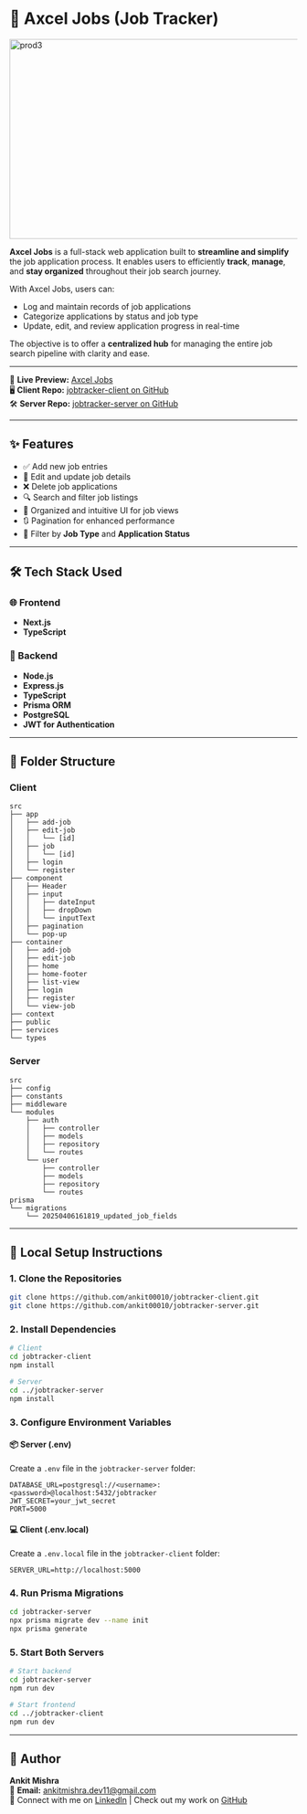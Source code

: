 # 💼 Axcel Jobs (Job Tracker)
<img src="https://github.com/user-attachments/assets/6f5d884c-bf8a-41b1-953b-de3ffdd4070b" alt="prod3" width="550" height="350"/>

**Axcel Jobs** is a full-stack web application built to **streamline and simplify** the job application process. It enables users to efficiently **track**, **manage**, and **stay organized** throughout their job search journey.

With Axcel Jobs, users can:
- Log and maintain records of job applications
- Categorize applications by status and job type
- Update, edit, and review application progress in real-time

The objective is to offer a **centralized hub** for managing the entire job search pipeline with clarity and ease.

---

🔗 **Live Preview:** [Axcel Jobs](https://job-tracker-client-plum.vercel.app/login)  
🖥️ **Client Repo:** [jobtracker-client on GitHub](https://github.com/ankit00010/jobtracker-client.git)  
🛠️ **Server Repo:** [jobtracker-server on GitHub](https://github.com/ankit00010/jobtracker-server.git)

---

## ✨ Features

- ✅ Add new job entries
- 📝 Edit and update job details
- ❌ Delete job applications
- 🔍 Search and filter job listings
- 📁 Organized and intuitive UI for job views
- 🔃 Pagination for enhanced performance
- 🧫 Filter by **Job Type** and **Application Status**

---

## 🛠 Tech Stack Used

### 🌐 Frontend
- **Next.js**
- **TypeScript**

### 📁 Backend
- **Node.js**
- **Express.js**
- **TypeScript**
- **Prisma ORM**
- **PostgreSQL**
- **JWT for Authentication**

---

## 📂 Folder Structure

### Client
```
src
├── app
│   ├── add-job
│   ├── edit-job
│   │   └── [id]
│   ├── job
│   │   └── [id]
│   ├── login
│   └── register
├── component
│   ├── Header
│   ├── input
│   │   ├── dateInput
│   │   ├── dropDown
│   │   └── inputText
│   ├── pagination
│   └── pop-up
├── container
│   ├── add-job
│   ├── edit-job
│   ├── home
│   ├── home-footer
│   ├── list-view
│   ├── login
│   ├── register
│   └── view-job
├── context
├── public
├── services
└── types
```

### Server
```
src
├── config
├── constants
├── middleware
└── modules
    ├── auth
    │   ├── controller
    │   ├── models
    │   ├── repository
    │   └── routes
    └── user
        ├── controller
        ├── models
        ├── repository
        └── routes
prisma
└── migrations
    └── 20250406161819_updated_job_fields
```

---

## 🥪 Local Setup Instructions

### 1. Clone the Repositories
```bash
git clone https://github.com/ankit00010/jobtracker-client.git
git clone https://github.com/ankit00010/jobtracker-server.git
```

### 2. Install Dependencies
```bash
# Client
cd jobtracker-client
npm install

# Server
cd ../jobtracker-server
npm install
```

### 3. Configure Environment Variables

#### 📦 Server (.env)
Create a `.env` file in the `jobtracker-server` folder:
```env
DATABASE_URL=postgresql://<username>:<password>@localhost:5432/jobtracker
JWT_SECRET=your_jwt_secret
PORT=5000
```

#### 💻 Client (.env.local)
Create a `.env.local` file in the `jobtracker-client` folder:
```env
SERVER_URL=http://localhost:5000
```

### 4. Run Prisma Migrations
```bash
cd jobtracker-server
npx prisma migrate dev --name init
npx prisma generate
```

### 5. Start Both Servers
```bash
# Start backend
cd jobtracker-server
npm run dev

# Start frontend
cd ../jobtracker-client
npm run dev
```

---

## 👤 Author

**Ankit Mishra**  
📧 **Email:** ankitmishra.dev11@gmail.com  
🔗 Connect with me on [LinkedIn](https://www.linkedin.com/in/ankit-ravindra-mishra-19050121a/) | Check out my work on [GitHub](https://github.com/ankit00010)


